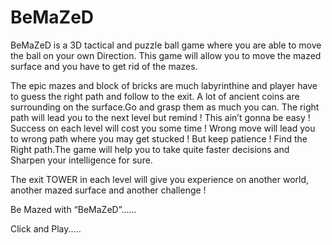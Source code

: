 # BeMaZeD

BeMaZeD is a 3D tactical and puzzle ball game where you are able to move the ball on your own
Direction. This game will allow you to move the mazed surface and you have to get rid of the mazes.

The epic mazes and block of bricks are much labyrinthine and player have to guess the right path
and follow to the exit. A lot of ancient coins are surrounding on the surface.Go and grasp them
as much you can. The right path will lead you to the next level but remind ! This ain’t gonna be
easy ! Success on each level will cost you some time ! Wrong move will lead you to wrong path
where you may get stucked ! But keep patience ! Find the Right path.The game will help you to take
quite faster decisions and Sharpen your intelligence for sure.


The exit TOWER in each level will give you experience on another world, another mazed surface
and another challenge !

Be Mazed with “BeMaZeD”……


Click and Play.....
